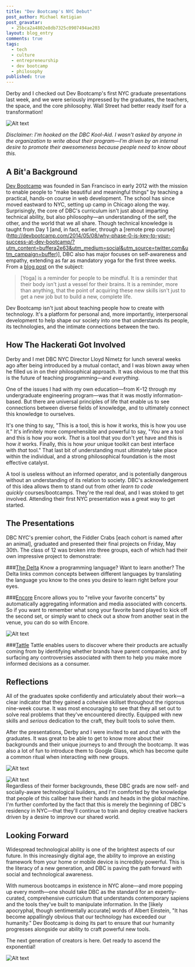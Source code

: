 ```yaml
---
title: "Dev Bootcamp's NYC Debut"
post_author: Michael Ketigian
post_gravatar: 
  - 25bca2a4802e8db7325c0907494ae203
layout: blog_entry
comments: true
tags: 
  - tech
  - culture
  - entrepreneurship
  - dev bootcamp
  - philosophy
published: true
---
```


Derby and I checked out Dev Bootcamp's first NYC graduate presentations last week, and we were seriously impressed by the graduates, the teachers, the space, and the core philosophy. Wall Street had better ready itself for a transformation!    

![Alt text](/blog/assets/img/dbc.png)
  
_Disclaimer: I'm hooked on the DBC Kool-Aid. I wasn't asked by anyone in the organization to write about their program—I'm driven by an internal desire to promote their awesomeness because people need to know about this._
  
A Bit'a Background
--------
[Dev Bootcamp](http://www.devbootcamp.com) was founded in San Francisco in early 2012 with the mission to enable people to "make beautiful and meaningful things" by teaching a practical, hands-on course in web development. The school has since moved eastward to NYC, setting up camp in Chicago along the way. Surprisingly, the core of DBC's curriculum isn't just about imparting technical ability, but also philosophy—an understanding of the self, the other, and the world that we all share. Though technical knowledge is taught from Day 1 [and, in fact, earlier, through a \[remote prep course\](http://devbootcamp.com/2014/05/08/why-phase-0-is-key-to-your-success-at-dev-bootcamp/?utm_content=buffera2e63&utm_medium=social&utm_source=twitter.com&utm_campaign=buffer)], DBC also has major focuses on self-awareness and empathy, extending as far as mandatory yoga for the first three weeks. From a [blog post](http://devbootcamp.com/2013/01/30/yoga-panic-pandas-3-things-you-might-not-expect-from-a-programming-bootcamp/) on the subject:  
  
>\[Yoga\] is a reminder for people to be mindful. It is a reminder that their body isn't just a vessel for their brains. It is a reminder, more than anything, that the point of acquiring these new skills isn't just to get a new job but to build a new, complete life.
  
Dev Bootcamp isn't just about teaching people how to create with technology. It's a platform for personal and, more importantly, interpersonal development to help shape our society into one that understands its people, its technologies, and the intimate connections between the two.  
  
How The Hackerati Got Involved
--------
Derby and I met DBC NYC Director Lloyd Nimetz for lunch several weeks ago after being introduced by a mutual contact, and I was blown away when he filled us in on their philosophical approach. It was obvious to me that this is the future of teaching programming—and *everything*.
  
One of the issues I had with my own education—from K–12 through my undergraduate engineering program—was that it was mostly information-based. But there are universal principles of life that enable us to see connections between diverse fields of knowledge, and to ultimately connect this knowledge to ourselves.   
  
It's one thing to say, "This is a tool, this is how it works, this is how you use it." It's infinitely more comprehensible and powerful to say, "*You* are a tool and this is how *you* work. *That* is a tool that you don't yet have and this is how *it* works. Finally, this is how *your* unique toolkit can best interface with *that* tool." That last bit of understanding must ultimately take place within the individual, and a strong philosophical foundation is the most effective catalyst.  
  
A tool is useless without an informed operator, and is potentially dangerous without an understanding of its relation to society. DBC's acknowledgement of this idea allows them to stand out from other *learn to code quickly* courses/bootcamps. They're the real deal, and I was stoked to get involved. Attending their first NYC presentation was a great way to get started.
  
The Presentations
--------
DBC NYC's premier cohort, the Fiddler Crabs \[each cohort is named after an animal\], graduated and presented their final projects on Friday, May 30th. The class of 12 was broken into three groups, each of which had their own impressive project to demonstrate:

###[The Delta](http://thedelta.herokuapp.com)
Know a programming language? Want to learn another? The Delta links common concepts between different languages by translating the language you know to the ones you desire to learn right before your eyes.

###[Encore](http://www.encoreapp.io)
Encore allows you to "relive your favorite concerts" by automatically aggregating information and media associated with concerts. So if you want to remember what song your favorite band played to kick off the second set, or simply want to check out a show from another seat in the venue, you can do so with Encore.

![Alt text](/blog/assets/img/encore.jpg)

###[Tattle](http://whoownswhat.herokuapp.com)
Tattle enables users to discover where their products are actually coming from by identifying whether brands have parent companies, and by surfacing any controversies associated with them to help you make more informed decisions as a consumer. 

Reflections
--------
All of the graduates spoke confidently and articulately about their work—a clear indicator that they gained a cohesive skillset throughout the rigorous nine-week course. It was most encouraging to see that they all set out to solve real problems that they've encountered directly. Equipped with new skills and *serious* dedication to the craft, they built tools to solve them.

After the presentations, Derby and I were invited to eat and chat with the graduates. It was great to be able to get to know more about their backgrounds and their unique journeys to and through the bootcamp. It was also a lot of fun to introduce them to Google Glass, which has become quite a common ritual when interacting with new groups.

![Alt text](/blog/assets/img/glass-test1.jpg)

![Alt text](/blog/assets/img/glass-test2.jpg)  
Regardless of their former backgrounds, these DBC grads are now self- and socially-aware technological builders, and I'm comforted by the knowledge that people of this caliber have their hands and heads in the global machine. I'm further comforted by the fact that this is merely the beginning of DBC's residency in NYC—that they'll continue to train and deploy creative hackers driven by a desire to improve our shared world.
  
Looking Forward
--------
Widespread technological ability is one of the brightest aspects of our future. In this increasingly digital age, the ability to improve an existing framework from your home or mobile device is incredibly powerful. This is the literacy of a new generation, and DBC is paving the path forward with social and technological awareness.

With numerous bootcamps in existence in NYC alone—and more popping up every month—one should take DBC as the standard for an expertly-curated, comprehensive curriculum that understands contemporary sapiens and the tools they've built to manipulate information. In the \[likely apocryphal, though sentimentally accurate\] words of Albert Einstein, "It has become appallingly obvious that our technology has exceeded our humanity." Dev Bootcamp is doing its part to ensure that our humanity progresses alongside our ability to craft powerful new tools.

The next generation of creators is here. Get ready to ascend the exponential!

![Alt text](/blog/assets/img/exponential.png)

